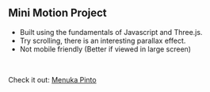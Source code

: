 ## Mini Motion Project
- Built using the fundamentals of Javascript and Three.js.
- Try scrolling, there is an interesting parallax effect.
- Not mobile friendly (Better if viewed in large screen)
<br>

Check it out: [Menuka Pinto][website]

[website]: https://silly-joliot-18f3e7.netlify.app

